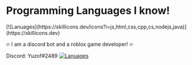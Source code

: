 <p align="center">
  <h1>Programming Languages I know!</h1>
[![Lanuages](https://skillicons.dev/icons?i=js,html,css,cpp,cs,nodejs,java)](https://skillicons.dev)

🔥 I am a discord bot and a roblox game developer! 🔥
  
Discord: Yuzof#2489 [![Lanuages](https://skillicons.dev/icons?i=discord)](https://skillicons.dev)
</p>
